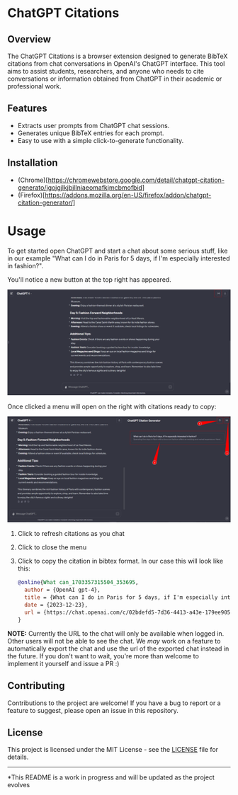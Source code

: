 # ChatGPT Citations

## Overview
The ChatGPT Citations is a browser extension designed to generate BibTeX citations from chat conversations in OpenAI's ChatGPT interface. This tool aims to assist students, researchers, and anyone who needs to cite conversations or information obtained from ChatGPT in their academic or professional work.

## Features
- Extracts user prompts from ChatGPT chat sessions.
- Generates unique BibTeX entries for each prompt.
- Easy to use with a simple click-to-generate functionality.

## Installation
- (Chrome)[https://chromewebstore.google.com/detail/chatgpt-citation-generato/jgojgjlkjbjllniaeomafkjmcbmofbid]
- (Firefox)[https://addons.mozilla.org/en-US/firefox/addon/chatgpt-citation-generator/]

# Usage

To get started open ChatGPT and start a chat about some serious stuff, like in our example "What can I do in Paris for 5 days, if I'm especially interested in fashion?".

You'll notice a new button at the top right has appeared.

![image-20231223194252109](README.assets/image-20231223194252109.png)

Once clicked a menu will open on the right with citations ready to copy:

![image-20231223194609719](README.assets/image-20231223194609719.png)

1. Click to refresh citations as you chat

2. Click to close the menu

3. Click to copy the citation in bibtex format. In our case this will look like this:

   ```bibtex
   @online{What can_1703357315504_353695,
     author = {OpenAI gpt-4},
     title = {What can I do in Paris for 5 days, if I'm especially interested in fashion?},
     date = {2023-12-23},
     url = {https://chat.openai.com/c/02bdefd5-7d36-4413-a43e-179ee9050d10}
   }
   ```

**NOTE:** Currently the URL to the chat will only be available when logged in. Other users will not be able to see the chat. We *may* work on a feature to automatically export the chat and use the url of the exported chat instead in the future. If you don't want to wait, you're more than welcome to implement it yourself and issue a PR :)

## Contributing

Contributions to the project are welcome! If you have a bug to report or a feature to suggest, please open an issue in this repository.

## License
This project is licensed under the MIT License - see the [LICENSE](LICENSE) file for details.


---

*This README is a work in progress and will be updated as the project evolves
